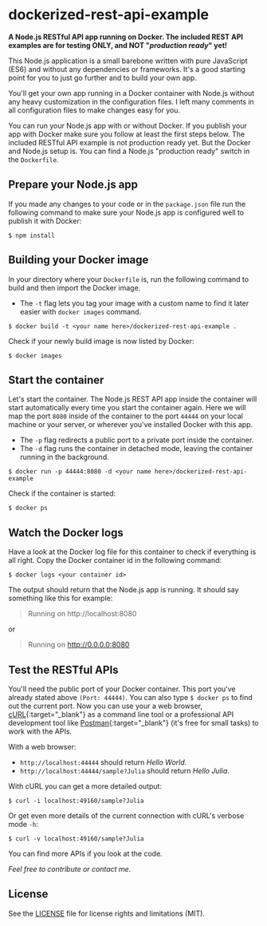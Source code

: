 # dockerized-rest-api-example

**A Node.js RESTful API app running on Docker. The included REST API examples are for testing ONLY, and NOT "*production ready*" yet!**

This Node.js application is a small barebone written with pure JavaScript (ES6) and without any dependencies or frameworks. It's a good starting point for you to just go further and to build your own app.

You'll get your own app running in a Docker container with Node.js without any heavy customization in the configuration files. I left many comments in all configuration files to make changes easy for you.

You can run your Node.js app with or without Docker. If you publish your app with Docker make sure you follow at least the first steps below. The included RESTful API example is not production ready yet. But the Docker and Node.js setup is. You can find a Node.js "production ready" switch in the `Dockerfile`.

## Prepare your Node.js app

If you made any changes to your code or in the `package.json` file run the following command to make sure your Node.js app is configured well to publish it with Docker:

~~~
$ npm install
~~~

## Building your Docker image

In your directory where your `Dockerfile` is, run the following command to build and then import the Docker image.

- The `-t` flag lets you tag your image with a custom name to find it later easier with `docker images` command.

~~~
$ docker build -t <your name here>/dockerized-rest-api-example .
~~~

Check if your newly build image is now listed by Docker:

~~~
$ docker images
~~~

## Start the container

Let's start the container. The Node.js REST API app inside the container will start automatically every time you start the container again. Here we will map the port `8080` inside of the container to the port `44444` on your local machine or your server, or wherever you've installed Docker with this app.

- The `-p` flag redirects a public port to a private port inside the container.
- The `-d` flag runs the container in detached mode, leaving the container running in the background.

~~~
$ docker run -p 44444:8080 -d <your name here>/dockerized-rest-api-example
~~~

Check if the container is started:

~~~
$ docker ps
~~~

## Watch the Docker logs

Have a look at the Docker log file for this container to check if everything is all right. Copy the Docker container id in the following command:

~~~
$ docker logs <your container id>
~~~

The output should return that the Node.js app is running. It should say something like this for example:

> Running on http://localhost:8080

or

> Running on http://0.0.0.0:8080

## Test the RESTful APIs

You'll need the public port of your Docker container. This port you've already stated above `(Port: 44444)`. You can also type `$ docker ps` to find out the current port. Now you can use your a web browser, [cURL](https://curl.haxx.se/){:target="_blank"} as a command line tool or a professional API development tool like [Postman](https://www.getpostman.com/){:target="_blank"} (it's free for small tasks) to work with the APIs.

With a web browser:
- `http://localhost:44444` should return *Hello World*.
- `http://localhost:44444/sample?Julia` should return *Hello Julia*.

With cURL you can get a more detailed output:
~~~
$ curl -i localhost:49160/sample?Julia
~~~

Or get even more details of the current connection with cURL's verbose mode `-h`:

~~~
$ curl -v localhost:49160/sample?Julia
~~~

You can find more APIs if you look at the code.

*Feel free to contribute or contact me.*

## License

See the [LICENSE](LICENSE) file for license rights and limitations (MIT).